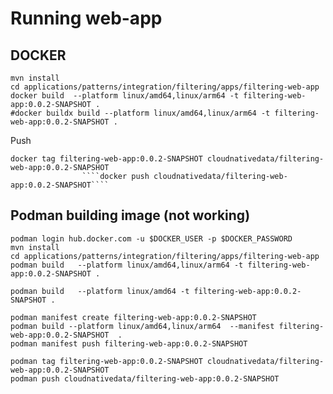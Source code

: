 # Running web-app



## DOCKER

```shell
mvn install
cd applications/patterns/integration/filtering/apps/filtering-web-app
docker build  --platform linux/amd64,linux/arm64 -t filtering-web-app:0.0.2-SNAPSHOT .
#docker buildx build --platform linux/amd64,linux/arm64 -t filtering-web-app:0.0.2-SNAPSHOT .
```

Push
```shell
docker tag filtering-web-app:0.0.2-SNAPSHOT cloudnativedata/filtering-web-app:0.0.2-SNAPSHOT
                ````docker push cloudnativedata/filtering-web-app:0.0.2-SNAPSHOT````
```

## Podman building image (not working)

```shell
podman login hub.docker.com -u $DOCKER_USER -p $DOCKER_PASSWORD
mvn install
cd applications/patterns/integration/filtering/apps/filtering-web-app
podman build   --platform linux/amd64,linux/arm64 -t filtering-web-app:0.0.2-SNAPSHOT .

podman build   --platform linux/amd64 -t filtering-web-app:0.0.2-SNAPSHOT .

podman manifest create filtering-web-app:0.0.2-SNAPSHOT
podman build --platform linux/amd64,linux/arm64  --manifest filtering-web-app:0.0.2-SNAPSHOT  .
podman manifest push filtering-web-app:0.0.2-SNAPSHOT
```

```shell
podman tag filtering-web-app:0.0.2-SNAPSHOT cloudnativedata/filtering-web-app:0.0.2-SNAPSHOT
podman push cloudnativedata/filtering-web-app:0.0.2-SNAPSHOT
```